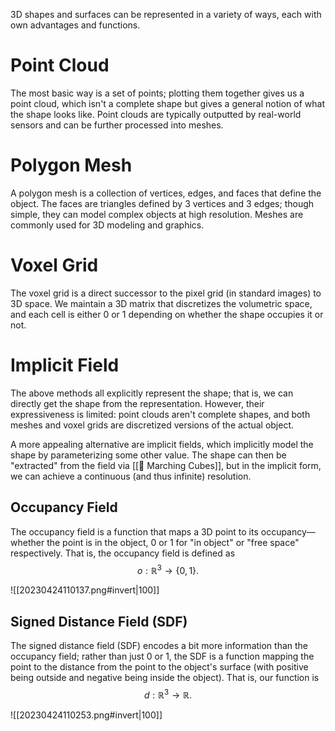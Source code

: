 3D shapes and surfaces can be represented in a variety of ways, each with own advantages and functions.

# Point Cloud
The most basic way is a set of points; plotting them together gives us a point cloud, which isn't a complete shape but gives a general notion of what the shape looks like. Point clouds are typically outputted by real-world sensors and can be further processed into meshes.

# Polygon Mesh
A polygon mesh is a collection of vertices, edges, and faces that define the object. The faces are triangles defined by 3 vertices and 3 edges; though simple, they can model complex objects at high resolution. Meshes are commonly used for 3D modeling and graphics.

# Voxel Grid
The voxel grid is a direct successor to the pixel grid (in standard images) to 3D space. We maintain a 3D matrix that discretizes the volumetric space, and each cell is either $0$ or $1$ depending on whether the shape occupies it or not.

# Implicit Field
The above methods all explicitly represent the shape; that is, we can directly get the shape from the representation. However, their expressiveness is limited: point clouds aren't complete shapes, and both meshes and voxel grids are discretized versions of the actual object.

A more appealing alternative are implicit fields, which implicitly model the shape by parameterizing some other value. The shape can then be "extracted" from the field via [[🧊 Marching Cubes]], but in the implicit form, we can achieve a continuous (and thus infinite) resolution.

## Occupancy Field
The occupancy field is a function that maps a 3D point to its occupancy—whether the point is in the object, $0$ or $1$ for "in object" or "free space" respectively. That is, the occupancy field is defined as 
$$
o: \mathbb{R}^3 \rightarrow \{ 0, 1 \}.
$$


![[20230424110137.png#invert|100]]

## Signed Distance Field (SDF)
The signed distance field (SDF) encodes a bit more information than the occupancy field; rather than just $0$ or $1$, the SDF is a function mapping the point to the distance from the point to the object's surface (with positive being outside and negative being inside the object). That is, our function is 
$$
d: \mathbb{R}^3 \rightarrow \mathbb{R}.
$$


![[20230424110253.png#invert|100]]